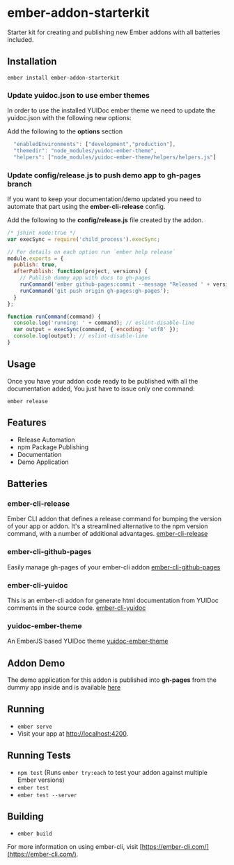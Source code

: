 # ember-addon-starterkit

Starter kit for creating and publishing new Ember addons with all batteries included.

## Installation
```shell
ember install ember-addon-starterkit
```

### Update yuidoc.json to use ember themes
In order to use the installed YUIDoc ember theme we need to update the yuidoc.json with the
following new options:

Add the following to the **options** section

```js
  "enabledEnvironments": ["development","production"],
  "themedir": "node_modules/yuidoc-ember-theme",
  "helpers": ["node_modules/yuidoc-ember-theme/helpers/helpers.js"]
```

### Update config/release.js to push demo app to gh-pages branch
If you want to keep your documentation/demo updated you need to automate
that part using the **ember-cli-release** config.

Add the following to the **config/release.js** file created by the addon.

```js
/* jshint node:true */
var execSync = require('child_process').execSync;

// For details on each option run `ember help release`
module.exports = {
  publish: true,
  afterPublish: function(project, versions) {
    // Publish dummy app with docs to gh-pages
    runCommand('ember github-pages:commit --message "Released ' + versions.next + '"');
    runCommand('git push origin gh-pages:gh-pages');
  }
};

function runCommand(command) {
  console.log('running: ' + command); // eslint-disable-line
  var output = execSync(command, { encoding: 'utf8' });
  console.log(output); // eslint-disable-line
}
```

## Usage
Once you have your addon code ready to be published with all the documentation added, You just have to issue 
only one command:

```shell
ember release
```

## Features
* Release Automation
* npm Package Publishing
* Documentation
* Demo Application

## Batteries
### ember-cli-release
Ember CLI addon that defines a release command for bumping the version of your app or addon. It's a streamlined alternative to the npm version command, with a number of additional advantages.
[ember-cli-release](https://github.com/lytics/ember-cli-release)

### ember-cli-github-pages
Easily manage gh-pages of your ember-cli addon
[ember-cli-github-pages](https://github.com/poetic/ember-cli-github-pages)

### ember-cli-yuidoc
This is an ember-cli addon for generate html documentation from YUIDoc comments in the source code.
[ember-cli-yuidoc](https://github.com/cibernox/ember-cli-yuidoc)

### yuidoc-ember-theme
An EmberJS based YUIDoc theme
[yuidoc-ember-theme](https://github.com/offirgolan/yuidoc-ember-theme)

## Addon Demo
The demo application for this addon is published into **gh-pages** from the dummy app inside and is available 
[here](https://rajasegar.github.io/ember-addon-starterkit/)

## Running

* `ember serve`
* Visit your app at [http://localhost:4200](http://localhost:4200).

## Running Tests

* `npm test` (Runs `ember try:each` to test your addon against multiple Ember versions)
* `ember test`
* `ember test --server`

## Building

* `ember build`

For more information on using ember-cli, visit [https://ember-cli.com/](https://ember-cli.com/).
